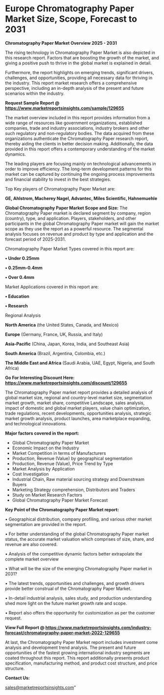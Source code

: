 # Europe Chromatography Paper Market Size, Scope, Forecast to 2031

<Strong> Chromatography Paper Market Overview 2025 - 2031</strong>

The rising technology in Chromatography Paper Market is also depicted in this research report. Factors that are boosting the growth of the market, and giving a positive push to thrive in the global market is explained in detail.

Furthermore, the report highlights on emerging trends, significant drivers, challenges, and opportunities, providing all necessary data for thriving in the industry. This report market research offers a comprehensive perspective, including an in-depth analysis of the present and future scenarios within the industry.

<strong>Request Sample Report @ <a href=https://www.marketreportsinsights.com/sample/129655>https://www.marketreportsinsights.com/sample/129655</a></strong>

The market overview included in this report provides information from a wide range of resources like government organizations, established companies, trade and industry associations, industry brokers and other such regulatory and non-regulatory bodies. The data acquired from these organizations authenticate the Chromatography Paper research report, thereby aiding the clients in better decision making. Additionally, the data provided in this report offers a contemporary understanding of the market dynamics.

The leading players are focusing mainly on technological advancements in order to improve efficiency. The long-term development patterns for this market can be captured by continuing the ongoing process improvements and financial stability to invest in the best strategies.

Top Key players of Chromatography Paper Market are:

<strong>GE, Ahlstrom, Macherey Nagel, Advantec, Miles Scientific, Hahnemuehle</strong>

<strong><b>Global Chromatography Paper Market Scope and Size:</b></strong>
The Chromatography Paper market is declared segment by company, region (country), type, and application. Players, stakeholders, and other participants in the global Chromatography Paper market will gain the market scope as they use the report as a powerful resource. The segmental analysis focuses on revenue and product by type and application and the forecast period of 2025-2031.

Chromatography Paper Market Types covered in this report are:

<strong>• Under 0.25mm

• 0.25mm-0.4mm

• Over 0.4mm</strong>

Market Applications covered in this report are:

<strong>• Education

• Research</strong> 

Regional Analysis

<strong>North America</strong> (the United States, Canada, and Mexico)

<strong>Europe</strong> (Germany, France, UK, Russia, and Italy)

<strong>Asia-Pacific</strong> (China, Japan, Korea, India, and Southeast Asia)

<strong>South America</strong> (Brazil, Argentina, Colombia, etc.)

<strong>The Middle East and Africa</strong> (Saudi Arabia, UAE, Egypt, Nigeria, and South Africa)

<strong>Go For Interesting Discount Here: <a href=https://www.marketreportsinsights.com/discount/129655>https://www.marketreportsinsights.com/discount/129655</a></strong>

The Chromatography Paper market report provides a detailed analysis of global market size, regional and country-level market size, segmentation market growth, market share, competitive Landscape, sales analysis, impact of domestic and global market players, value chain optimization, trade regulations, recent developments, opportunities analysis, strategic market growth analysis, product launches, area marketplace expanding, and technological innovations.

<strong><b>Major factors covered in the report:</b></strong>
<ul>
  <li>Global Chromatography Paper Market </li>
  <li>Economic Impact on the Industry</li>
  <li>Market Competition in terms of Manufacturers</li>
  <li>Production, Revenue (Value) by geographical segmentation</li>
  <li>Production, Revenue (Value), Price Trend by Type</li>
  <li>Market Analysis by Application</li>
  <li>Cost Investigation</li>
  <li>Industrial Chain, Raw material sourcing strategy and Downstream Buyers</li>
  <li>Marketing Strategy comprehension, Distributors and Traders</li>
  <li>Study on Market Research Factors</li>
  <li>Global Chromatography Paper Market Forecast</li>
</ul>

<strong><b>Key Point of the Chromatography Paper Market report:</b></strong>

• Geographical distribution, company profiling, and various other market segmentation are provided in the report.

• For better understanding of the global Chromatography Paper market status, the accurate market valuation which comprises of size, share, and revenue are also covered.

• Analysis of the competitive dynamic factors better extrapolate the complete market overview

• What will be the size of the emerging Chromatography Paper market in 2031?

• The latest trends, opportunities and challenges, and growth drivers provide better construal of the Chromatography Paper Market.

• In-detail industrial analysis, sales study, and production understanding shed more light on the future market growth rate and scope.

• Report also offers the opportunity for customization as per the customer request.

<strong><b>View Full Report @ <a href=https://www.marketreportsinsights.com/industry-forecast/chromatography-paper-market-2022-129655>https://www.marketreportsinsights.com/industry-forecast/chromatography-paper-market-2022-129655</a></b></strong>


At last, the Chromatography Paper Market report includes investment come analysis and development trend analysis. The present and future opportunities of the fastest growing international industry segments are coated throughout this report. This report additionally presents product specification, manufacturing method, and product cost structure, and price structure.

<strong>Contact Us:</strong>

sales@marketreportsinsights.com"
